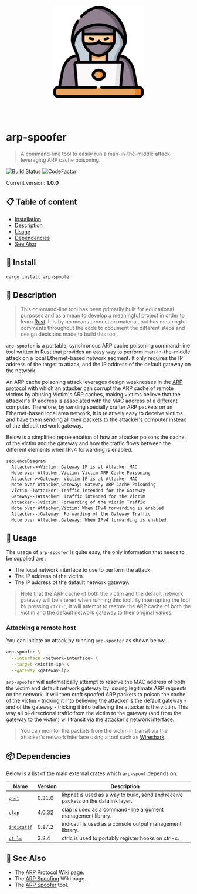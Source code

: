 <br /><br /><br /><br />
<p align="center">
  <img width="250" src="assets/icon.png" />
</p>
<br /><br />

# arp-spoofer
> A command-line tool to easily run a man-in-the-middle attack leveraging ARP cache poisoning.

[![Build Status](https://app.travis-ci.com/HQarroum/arp-spoofer.svg?branch=master)](https://app.travis-ci.com/HQarroum/arp-spoofer)
[![CodeFactor](https://www.codefactor.io/repository/github/hqarroum/arp-spoofer/badge)](https://www.codefactor.io/repository/github/hqarroum/arp-spoofer)


Current version: **1.0.0**

## 📋 Table of content

- [Installation](#-install)
- [Description](#-description)
- [Usage](#-usage)
- [Dependencies](#-install)
- [See Also](#-see-also)

## 🚀 Install

```bash
cargo install arp-spoofer
```

## 🔰 Description

> This command-line tool has been primarily built for educational purposes and as a mean to develop a meaningful project in order to learn [Rust](https://www.rust-lang.org/). It is by no means production material, but has meaningful comments throughout the code to document the different steps and design decisions made to build this tool.

`arp-spoofer` is a portable, synchronous ARP cache poisoning command-line tool written in Rust that provides an easy way to perform man-in-the-middle attack on a local Ethernet-based network segment. It only requires the IP address of the target to attack, and the IP address of the default gateway on the network.

An ARP cache poisoning attack leverages design weaknesses in the [ARP protocol](https://en.wikipedia.org/wiki/Address_Resolution_Protocol) with which an attacker can corrupt the ARP cache of remote victims by abusing Victim's ARP caches, making victims believe that the attacker's IP address is associated with the MAC address of a different computer. Therefore, by sending specially crafter ARP packets on an Ethernet-based local area network, it is relatively easy to deceive victims and have them sending all their packets to the attacker's computer instead of the default network gateway.

Below is a simplified representation of how an attacker poisons the cache of the victim and the gateway and how the traffic flows between the different elements when IPv4 forwarding is enabled.

```mermaid
sequenceDiagram
  Attacker->>Victim: Gateway IP is at Attacker MAC
  Note over Attacker,Victim: Victim ARP Cache Poisoning
  Attacker->>Gateway: Victim IP is at Attacker MAC
  Note over Attacker,Gateway: Gateway ARP Cache Poisoning
  Victim--)Attacker: Traffic intended for the Gateway
  Gateway--)Attacker: Traffic intended for the Victim
  Attacker--)Victim: Forwarding of the Victim Traffic
  Note over Attacker,Victim: When IPv4 forwarding is enabled
  Attacker--)Gateway: Forwarding of the Gateway Traffic
  Note over Attacker,Gateway: When IPv4 forwarding is enabled
```

## 📘 Usage

The usage of `arp-spoofer` is quite easy, the only information that needs to be supplied are :

- The local network interface to use to perform the attack.
- The IP address of the victim.
- The IP address of the default network gateway.

> Note that the ARP cache of both the victim and the default network gateway will be altered when running this tool. By interrupting the tool by pressing `ctrl-c`, it will attempt to restore the ARP cache of both the victim and the default network gateway to their original values.

### Attacking a remote host

You can initiate an attack by running `arp-spoofer` as shown below.

```bash
arp-spoofer \
  --interface <network-interface> \
  --target <victim-ip> \
  --gateway <gateway-ip>
```

`arp-spoofer` will automatically attempt to resolve the MAC address of both the victim and default network gateway by issuing legitimate ARP requests on the network. It will then craft spoofed ARP packets to poison the cache of the victim - tricking it into believing the attacker is the default gateway - and of the gateway - tricking it into believing the attacker is the victim. This way all bi-directional traffic from the victim to the gateway (and from the gateway to the victim) will transit via the attacker's network interface.

> You can monitor the packets from the victim in transit via the attacker's network interface using a tool such as [Wireshark](https://www.wireshark.org/).

## 📦 Dependencies

Below is a list of the main external crates which `arp-spoof` depends on.

Name                                         | Version | Description
-------------------------------------------- | ------- | -----------
[`pnet`](https://github.com/libpnet/libpnet) | 0.31.0  | libpnet is used as a way to build, send and receive packets on the datalink layer.
[`clap`](https://github.com/clap-rs/clap)    | 4.0.32 | clap is used as a command-line argument management library.
[`indicatif`](https://github.com/console-rs/indicatif) | 0.17.2 | indicatif is used as a console output management library.
[`ctrlc`](https://github.com/Detegr/rust-ctrlc) | 3.2.4 | ctrlc is used to portably register hooks on ctrl-c.

## 👀 See Also

- The [ARP Protocol](https://en.wikipedia.org/wiki/Address_Resolution_Protocol) Wiki page.
- The [ARP Spoofing](https://en.wikipedia.org/wiki/ARP_spoofing) Wiki page.
- The [ARP Spoofer](https://github.com/EONRaider/Arp-Spoofer) tool.
